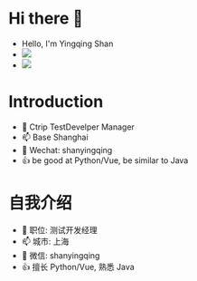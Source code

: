 # Hi there 👋
- Hello, I'm Yingqing Shan
- ![](https://camo.githubusercontent.com/7aced9d331ce74f5498a7116a4d6b84beabe25cbb48258524d4ff12641e43a04/68747470733a2f2f6b6f6d617265762e636f6d2f67687076632f3f757365726e616d653d777572616e7875)
- ![](https://camo.githubusercontent.com/111a5e9f7b60ce33e16e2af2d7297859063fd2e6bd918f5e0c208af2bb4fbe1b/68747470733a2f2f76697369746f722d62616467652e676c697463682e6d652f62616467653f706167655f69643d777572616e78752e70726f66696c65)

# Introduction
- 🔭 Ctrip TestDevelper Manager
- 📫 Base Shanghai
- 💬 Wechat: shanyingqing
- 👍 be good at Python/Vue, be similar to Java


# 自我介绍
- 🔭 职位: 测试开发经理
- 📫 城市: 上海
- 💬 微信: shanyingqing
- 👍 擅长 Python/Vue, 熟悉 Java
